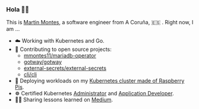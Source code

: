 ### Hola 👋🏻

This is [Martin Montes](https://mmontes11.github.io/), a software engineer from A Coruña, 🇪🇸 . Right now, I am ...

- ☁️ Working with Kubernetes and Go.
- 🌱 Contributing to open source projects:
  - [mmontes11/mariadb-operator](https://github.com/mmontes11/mariadb-operator)
  - [gotway/gotway](https://github.com/gotway/gotway)
  - [external-secrets/external-secrets](https://github.com/external-secrets/external-secrets)
  - [cli/cli](https://github.com/cli/cli)
- 🚀 Deploying workloads on my [Kubernetes cluster made of Raspberry Pis](https://medium.com/itnext/deploying-a-microservice-oriented-application-to-kubernetes-from-zero-to-production-416a173a8505).
- ☸️ Certified Kubernetes [Administrator](https://drive.google.com/file/d/17hfWEJOfYl1HOLmX5yRH4It0xbykv9Nz/view?usp=sharing) and [Application Developer](https://drive.google.com/file/d/1QPePQZHekaEWu-A4Hl-B1ZwM5Yedna_d/view?usp=sharing).
- ✍🏻 Sharing lessons learned on [Medium](https://medium.com/@mmontes11).

